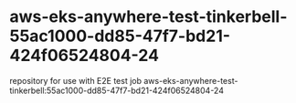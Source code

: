# aws-eks-anywhere-test-tinkerbell-55ac1000-dd85-47f7-bd21-424f06524804-24
repository for use with E2E test job aws-eks-anywhere-test-tinkerbell:55ac1000-dd85-47f7-bd21-424f06524804-24
